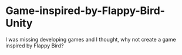 # Game-inspired-by-Flappy-Bird-Unity
I was missing developing games and I thought, why not create a game inspired by Flappy Bird?
